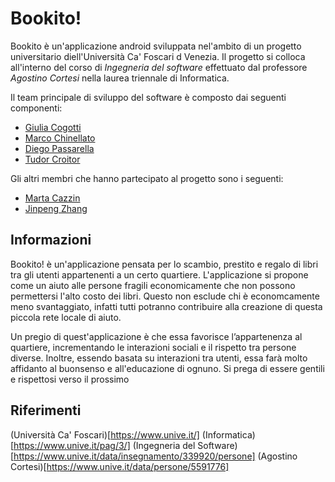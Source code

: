 # Bookito!

Bookito è un'applicazione android sviluppata nel'ambito di un progetto universitario diell'Università Ca' Foscari d Venezia. Il progetto si colloca all'interno del corso di *Ingegneria del software* effettuato dal professore *Agostino Cortesi* nella laurea triennale di Informatica.

Il team principale di sviluppo del software è composto dai seguenti componenti:
- [Giulia Cogotti](https://github.com/cogotti-giulia)
- [Marco Chinellato](https://github.com/Chineee)
- [Diego Passarella](https://github.com/DiegoPassa)
- [Tudor Croitor](https://github.com/CroTheodor)

Gli altri membri che hanno partecipato al progetto sono i seguenti:
- [Marta Cazzin](https://github.com/imvrtva)
- [Jinpeng Zhang](https://github.com/Jimpoz)

## Informazioni

Bookito! è un'applicazione pensata per lo scambio, prestito e regalo di libri tra gli utenti appartenenti a un certo quartiere. L'applicazione si propone come un aiuto alle persone fragili economicamente che non possono permettersi l'alto costo dei libri. Questo non esclude chi è economcamente meno svantaggiato, infatti tutti potranno contribuire alla creazione di questa piccola rete locale di aiuto.

Un pregio di quest'applicazione è che essa favorisce l’appartenenza al quartiere, incrementando le interazioni sociali e il rispetto tra persone diverse. Inoltre, essendo basata su interazioni tra utenti, essa farà molto affidanto al buonsenso e all'educazione di ognuno. Si prega di essere gentili e rispettosi verso il prossimo

## Riferimenti
(Università Ca' Foscari)[https://www.unive.it/]
(Informatica)[https://www.unive.it/pag/3/]
(Ingegneria del Software)[https://www.unive.it/data/insegnamento/339920/persone]
(Agostino Cortesi)[https://www.unive.it/data/persone/5591776]
